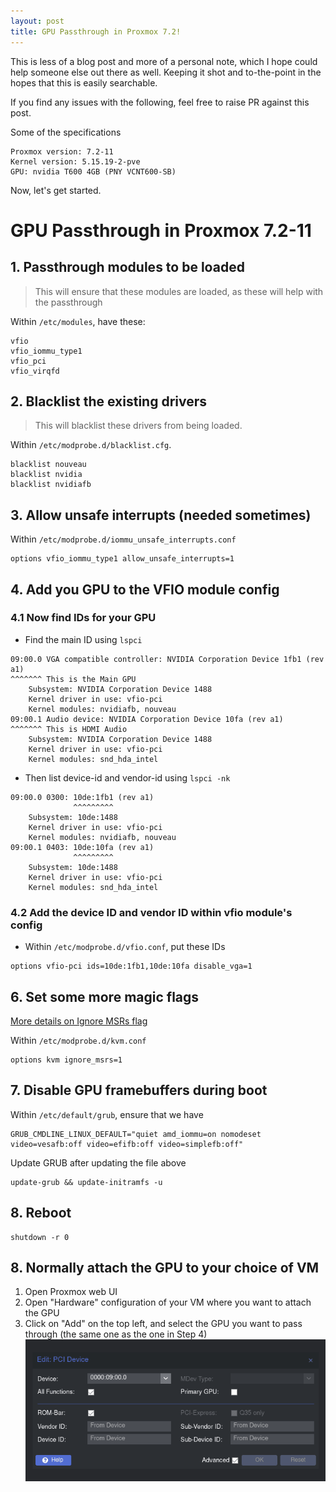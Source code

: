 ```yaml
---
layout: post
title: GPU Passthrough in Proxmox 7.2!
---
```


This is less of a blog post and more of a personal note, which I hope could help someone else out there as well. Keeping it shot and to-the-point in the hopes that this is easily searchable.

If you find any issues with the following, feel free to raise PR against this post.

Some of the specifications

```
Proxmox version: 7.2-11
Kernel version: 5.15.19-2-pve
GPU: nvidia T600 4GB (PNY VCNT600-SB)
```

Now, let's get started.

# GPU Passthrough in Proxmox 7.2-11

## 1. Passthrough modules to be loaded
> This will ensure that these modules are loaded, as these will help with the passthrough

Within `/etc/modules`, have these:
```
vfio
vfio_iommu_type1
vfio_pci
vfio_virqfd
```

## 2. Blacklist the existing drivers
> This will blacklist these drivers from being loaded.

Within `/etc/modprobe.d/blacklist.cfg`.

```
blacklist nouveau
blacklist nvidia
blacklist nvidiafb
```

## 3. Allow unsafe interrupts (needed sometimes)

Within `/etc/modprobe.d/iommu_unsafe_interrupts.conf` 
```
options vfio_iommu_type1 allow_unsafe_interrupts=1
```

## 4. Add you GPU to the VFIO module config

### 4.1 Now find IDs for your GPU
- Find the main ID using `lspci`

```
09:00.0 VGA compatible controller: NVIDIA Corporation Device 1fb1 (rev a1)
^^^^^^^ This is the Main GPU
	Subsystem: NVIDIA Corporation Device 1488
	Kernel driver in use: vfio-pci
	Kernel modules: nvidiafb, nouveau
09:00.1 Audio device: NVIDIA Corporation Device 10fa (rev a1)
^^^^^^^ This is HDMI Audio
	Subsystem: NVIDIA Corporation Device 1488
	Kernel driver in use: vfio-pci
	Kernel modules: snd_hda_intel
```
- Then list device-id and vendor-id using `lspci -nk`

```
09:00.0 0300: 10de:1fb1 (rev a1)
              ^^^^^^^^^
	Subsystem: 10de:1488
	Kernel driver in use: vfio-pci
	Kernel modules: nvidiafb, nouveau
09:00.1 0403: 10de:10fa (rev a1)
              ^^^^^^^^^
	Subsystem: 10de:1488
	Kernel driver in use: vfio-pci
	Kernel modules: snd_hda_intel
```
### 4.2 Add the device ID and vendor ID within vfio module's config
- Within `/etc/modprobe.d/vfio.conf`, put these IDs
```
options vfio-pci ids=10de:1fb1,10de:10fa disable_vga=1
```

## 6. Set some more magic flags
[More details on Ignore MSRs flag](https://patchwork.kernel.org/project/kvm/patch/1250686963-8357-38-git-send-email-avi@redhat.com/)

Within `/etc/modprobe.d/kvm.conf` 
```
options kvm ignore_msrs=1
```

## 7. Disable GPU framebuffers during boot

Within `/etc/default/grub`, ensure that we have

```
GRUB_CMDLINE_LINUX_DEFAULT="quiet amd_iommu=on nomodeset video=vesafb:off video=efifb:off video=simplefb:off"
```

Update GRUB after updating the file above

```
update-grub && update-initramfs -u
```

## 8. Reboot
```
shutdown -r 0
```

## 8. Normally attach the GPU to your choice of VM

1. Open Proxmox web UI
2. Open "Hardware" configuration of your VM where you want to attach the GPU
3. Click on "Add" on the top left, and select the GPU you want to pass through (the same one as the one in Step 4)
![Adding GPU](/images/20221106-add-pci-device.png)